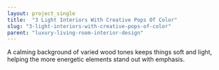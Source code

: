 ```yaml
---
layout: project_single
title:  "3 Light Interiors With Creative Pops Of Color"
slug: "3-light-interiors-with-creative-pops-of-color"
parent: "luxury-living-room-interior-design"
---
```

A calming background of varied wood tones keeps things soft and light, helping the more energetic elements stand out with emphasis.